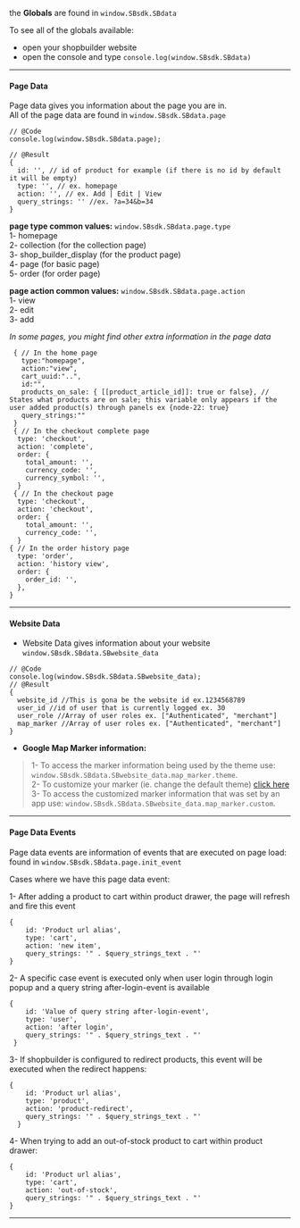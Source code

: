 the **Globals** are found in  `window.SBsdk.SBdata`                    
                
To see all of the globals available:          
- open your shopbuilder website        
- open the console and type `console.log(window.SBsdk.SBdata)`         
      
---------------------------------
             
#### Page Data

Page data gives you information about the page you are in.       
All of the page data are found in `window.SBsdk.SBdata.page`     
                 
```   
// @Code        
console.log(window.SBsdk.SBdata.page);          

// @Result
{         
  id: '', // id of product for example (if there is no id by default it will be empty)              
  type: '', // ex. homepage
  action: '', // ex. Add | Edit | View            
  query_strings: '' //ex. ?a=34&b=34         
}      
``` 
        
**page type common values:**  `window.SBsdk.SBdata.page.type`               
1- homepage       
2- collection (for the collection page)     
3- shop_builder_display (for the product page)       
4- page (for basic page)        
5- order (for order page)                
       

**page action common values:** `window.SBsdk.SBdata.page.action`               
1- view             
2- edit      
3- add                          
     
                                  
*In some pages, you might find other extra information in the page data*            
                   
```
 { // In the home page
   type:"homepage",
   action:"view",
   cart_uuid:"..",
   id:"",
   products_on_sale: { [[product_article_id]]: true or false}, // States what products are on sale; this variable only appears if the user added product(s) through panels ex {node-22: true} 
   query_strings:""
 }
 { // In the checkout complete page
  type: 'checkout',
  action: 'complete',
  order: {
    total_amount: '',
    currency_code: '',
    currency_symbol: '',
  }
 { // In the checkout page
  type: 'checkout',
  action: 'checkout',
  order: {
    total_amount: '',
    currency_code: '',
  }
{ // In the order history page
  type: 'order',
  action: 'history view',
  order: {
    order_id: '',
  },
}

```
      
             
---------------------------------
      
#### Website Data    

- Website Data gives information about your website `window.SBsdk.SBdata.SBwebsite_data`    

```  
// @Code       
console.log(window.SBsdk.SBdata.SBwebsite_data);      
// @Result 
{
  website_id //This is gona be the website id ex.1234568789
  user_id //id of user that is currently logged ex. 30       
  user_role //Array of user roles ex. ["Authenticated", "merchant"]                
  map_marker //Array of user roles ex. ["Authenticated", "merchant"]                
}
```
     

- **Google Map Marker information:**
 
>  1- To access the marker information being used by the theme use: `window.SBsdk.SBdata.SBwebsite_data.map_marker.theme`.                  
>  2- To customize your marker (ie. change the default theme) [click here](/sdk/callbacks/#google-map-marker-callback)           
>  3- To access the customized marker information that was set by an app use:  `window.SBsdk.SBdata.SBwebsite_data.map_marker.custom`.           

---------------------------------
      
#### Page Data Events         
                 
Page data events are information of events that are executed on page load:         
found in `window.SBsdk.SBdata.page.init_event`               
         
Cases where we have this page data event:     

1- After adding a product to cart within product drawer, the page will refresh and fire this event        
                  
```
{
    id: 'Product url alias',
    type: 'cart',
    action: 'new item',
    query_strings: '" . $query_strings_text . "'
}
```      

2- A specific case event is executed only when user login through login popup and a query string after-login-event is available       
               
```
{
    id: 'Value of query string after-login-event',
    type: 'user',
    action: 'after login',
    query_strings: '" . $query_strings_text . "'
 }
```
           
3- If shopbuilder is configured to redirect products, this event will be executed when the redirect happens:      
       
```
{
    id: 'Product url alias',
    type: 'product',
    action: 'product-redirect',
    query_strings: '" . $query_strings_text . "'
  }
```     
     
4- When trying to add an out-of-stock product to cart within product drawer: 
     
```
{
    id: 'Product url alias',
    type: 'cart',
    action: 'out-of-stock',
    query_strings: '" . $query_strings_text . "'
}
```

             
------------------
             